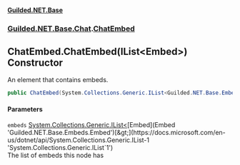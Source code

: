 
#### [Guilded.NET.Base](Guilded_NET_Base 'Guilded_NET_Base')
### [Guilded.NET.Base.Chat](Guilded_NET_Base#Guilded_NET_Base_Chat 'Guilded.NET.Base.Chat').[ChatEmbed](ChatEmbed 'Guilded.NET.Base.Chat.ChatEmbed')
## ChatEmbed.ChatEmbed(IList&lt;Embed&gt;) Constructor
An element that contains embeds.  
```csharp
public ChatEmbed(System.Collections.Generic.IList<Guilded.NET.Base.Embeds.Embed> embeds);
```

#### Parameters
<a name='Guilded_NET_Base_Chat_ChatEmbed_ChatEmbed(System_Collections_Generic_IList_Guilded_NET_Base_Embeds_Embed_)_embeds'></a>
`embeds` [System.Collections.Generic.IList&lt;](https://docs.microsoft.com/en-us/dotnet/api/System.Collections.Generic.IList-1 'System.Collections.Generic.IList`1')[Embed](Embed 'Guilded.NET.Base.Embeds.Embed')[&gt;](https://docs.microsoft.com/en-us/dotnet/api/System.Collections.Generic.IList-1 'System.Collections.Generic.IList`1')  
The list of embeds this node has
  
